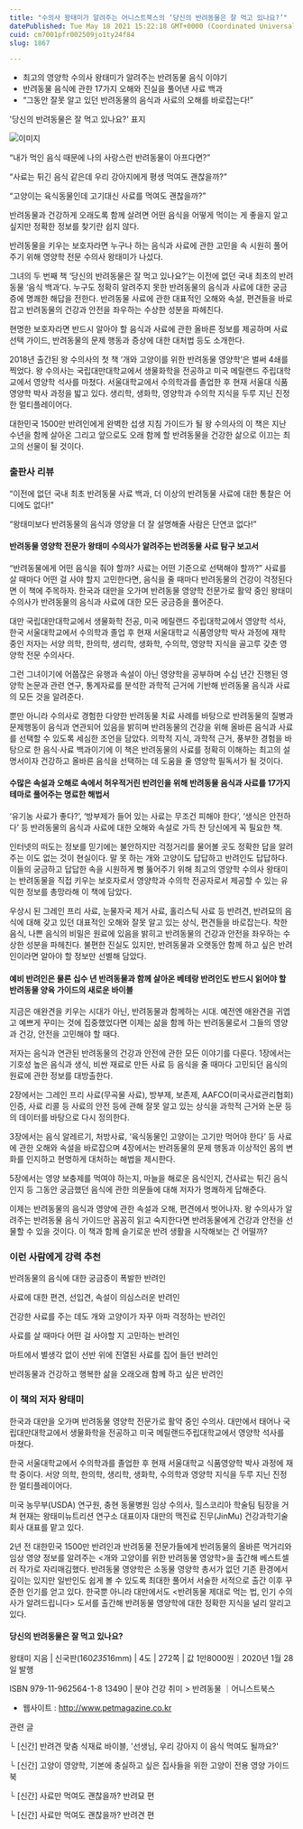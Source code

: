 ```yaml
---
title: "수의사 왕태미가 알려주는 어니스트북스의 ‘당신의 반려동물은 잘 먹고 있나요?’"
datePublished: Tue May 18 2021 15:22:18 GMT+0000 (Coordinated Universal Time)
cuid: cm7001pfr002509jo1ty24f84
slug: 1867

---
```



- 최고의 영양학 수의사 왕태미가 알려주는 반려동물 음식 이야기
- 반려동물 음식에 관한 17가지 오해와 진실을 풀어낸 사료 백과
- “그동안 잘못 알고 있던 반려동물의 음식과 사료의 오해를 바로잡는다!”

'당신의 반려동물은 잘 먹고 있나요?' 표지

![이미지](https://cdn.hashnode.com/res/hashnode/image/upload/v1739249164418/95324f68-9e3d-4e35-bbff-ed907e5f4781.jpeg)

“내가 먹인 음식 때문에 나의 사랑스런 반려동물이 아프다면?”

“사료는 튀긴 음식 같은데 우리 강아지에게 평생 먹여도 괜찮을까?”

“고양이는 육식동물인데 고기대신 사료를 먹여도 괜찮을까?”

반려동물과 건강하게 오래도록 함께 살려면 어떤 음식을 어떻게 먹이는 게 좋을지 알고 싶지만 정확한 정보를 찾기란 쉽지 않다.

반려동물을 키우는 보호자라면 누구나 하는 음식과 사료에 관한 고민을 속 시원히 풀어주기 위해 영양학 전문 수의사 왕태미가 나섰다.

그녀의 두 번째 책 ‘당신의 반려동물은 잘 먹고 있나요?’는 이전에 없던 국내 최초의 반려동물 ‘음식 백과’다. 누구도 정확히 알려주지 못한 반려동물의 음식과 사료에 대한 궁금증에 명쾌한 해답을 전한다. 반려동물 사료에 관한 대표적인 오해와 속설, 편견들을 바로잡고 반려동물의 건강과 안전을 좌우하는 수상한 성분을 파헤친다.

현명한 보호자라면 반드시 알아야 할 음식과 사료에 관한 올바른 정보를 제공하며 사료 선택 가이드, 반려동물의 문제 행동과 증상에 대한 대처법 등도 소개한다.

2018년 출간된 왕 수의사의 첫 책 ‘개와 고양이를 위한 반려동물 영양학’은 벌써 4쇄를 찍었다. 왕 수의사는 국립대만대학교에서 생물화학을 전공하고 미국 메릴랜드 주립대학교에서 영양학 석사를 마쳤다. 서울대학교에서 수의학과를 졸업한 후 현재 서울대 식품영양학 박사 과정을 밟고 있다. 생리학, 생화학, 영양학과 수의학 지식을 두루 지닌 진정한 멀티플레이어다.

대한민국 1500만 반려인에게 완벽한 섭생 지침 가이드가 될 왕 수의사의 이 책은 지난 수년을 함께 살아온 그리고 앞으로도 오래 함께 할 반려동물을 건강한 삶으로 이끄는 최고의 선물이 될 것이다.

### 출판사 리뷰

“이전에 없던 국내 최초 반려동물 사료 백과, 더 이상의 반려동물 사료에 대한 통찰은 어디에도 없다!”

“왕태미보다 반려동물의 음식과 영양을 더 잘 설명해줄 사람은 단연코 없다!”

#### 반려동물 영양학 전문가 왕태미 수의사가 알려주는 반려동물 사료 탐구 보고서

“반려동물에게 어떤 음식을 줘야 할까? 사료는 어떤 기준으로 선택해야 할까?” 사료를 살 때마다 어떤 걸 사야 할지 고민한다면, 음식을 줄 때마다 반려동물의 건강이 걱정된다면 이 책에 주목하자. 한국과 대만을 오가며 반려동물 영양학 전문가로 활약 중인 왕태미 수의사가 반려동물의 음식과 사료에 대한 모든 궁금증을 풀어준다.

대만 국립대만대학교에서 생물화학 전공, 미국 메릴랜드 주립대학교에서 영양학 석사, 한국 서울대학교에서 수의학과 졸업 후 현재 서울대학교 식품영양학 박사 과정에 재학 중인 저자는 서양 의학, 한의학, 생리학, 생화학, 수의학, 영양학 지식을 골고루 갖춘 영양학 전문 수의사다.

그런 그녀이기에 어쭙잖은 유행과 속설이 아닌 영양학을 공부하며 수십 년간 진행된 영양학 논문과 관련 연구, 통계자료를 분석한 과학적 근거에 기반해 반려동물 음식과 사료의 모든 것을 알려준다.

뿐만 아니라 수의사로 경험한 다양한 반려동물 치료 사례를 바탕으로 반려동물의 질병과 문제행동이 음식과 연관되어 있음을 밝히며 반려동물의 건강을 위해 올바른 음식과 사료를 선택할 수 있도록 세심한 조언을 담았다. 의학적 지식, 과학적 근거, 풍부한 경험을 바탕으로 한 음식·사료 백과이기에 이 책은 반려동물의 사료를 정확히 이해하는 최고의 설명서이자 건강하고 올바른 음식을 선택하는 데 도움을 줄 영양학 필독서가 될 것이다.

#### 수많은 속설과 오해로 속에서 허우적거린 반려인을 위해 반려동물 음식과 사료를 17가지 테마로 풀어주는 명료한 해법서

‘유기농 사료가 좋다?’, ‘방부제가 들어 있는 사료는 무조건 피해야 한다’, ‘생식은 안전하다’ 등 반려동물의 음식과 사료에 대한 오해와 속설로 가득 찬 당신에게 꼭 필요한 책.

인터넷의 떠도는 정보를 믿기에는 불안하지만 걱정거리를 물어볼 곳도 정확한 답을 알려주는 이도 없는 것이 현실이다. 말 못 하는 개와 고양이도 답답하고 반려인도 답답하다. 이들의 궁금하고 답답한 속을 시원하게 뻥 뚫어주기 위해 최고의 영양학 수의사 왕태미는 반려동물을 직접 키우는 보호자로서 영양학과 수의학 전공자로서 제공할 수 있는 유익한 정보를 총망라해 이 책에 담았다.

우상시 된 그레인 프리 사료, 눈물자국 제거 사료, 홀리스틱 사료 등 반려견, 반려묘의 음식에 대해 갖고 있던 대표적인 오해와 잘못 알고 있는 상식, 편견들을 바로잡는다. 착한 음식, 나쁜 음식의 비밀은 원료에 있음을 밝히고 반려동물의 건강과 안전을 좌우하는 수상한 성분을 파헤친다. 불편한 진실도 있지만, 반려동물과 오랫동안 함께 하고 싶은 반려인이라면 알아야 할 정보만 선별해 담았다.

#### 예비 반려인은 물론 십수 년 반려동물과 함께 살아온 베테랑 반려인도 반드시 읽어야 할 반려동물 양육 가이드의 새로운 바이블

지금은 애완견을 키우는 시대가 아닌, 반려동물과 함께하는 시대. 예전엔 애완견을 귀엽고 예쁘게 꾸미는 것에 집중했었다면 이제는 삶을 함께 하는 반려동물로서 그들의 영양과 건강, 안전을 고민해야 할 때다.

저자는 음식과 연관된 반려동물의 건강과 안전에 관한 모든 이야기를 다룬다. 1장에서는 기호성 높은 음식과 생식, 비싼 재료로 만든 사료 등 음식을 줄 때마다 고민되던 음식의 원료에 관한 정보를 대방출한다.

2장에서는 그레인 프리 사료(무곡물 사료), 방부제, 보존제, AAFCO(미국사료관리협회) 인증, 사료 리콜 등 사료의 안전 등에 관해 잘못 알고 있는 상식을 과학적 근거와 논문 등의 데이터를 바탕으로 다시 정의한다.

3장에서는 음식 알레르기, 처방사료, ‘육식동물인 고양이는 고기만 먹어야 한다’ 등 사료에 관한 오해와 속설을 바로잡으며 4장에서는 반려동물의 문제 행동과 이상적인 몸의 변화를 인지하고 현명하게 대처하는 해법을 제시한다.

5장에서는 영양 보충제를 먹여야 하는지, 마늘을 해로운 음식인지, 건사료는 튀긴 음식인지 등 그동안 궁금했던 음식에 관한 의문들에 대해 저자가 명쾌하게 답해준다.

이제는 반려동물의 음식과 영양에 관한 속설과 오해, 편견에서 벗어나자. 왕 수의사가 알려주는 반려동물 음식 가이드만 꼼꼼히 읽고 숙지한다면 반려동물에게 건강과 안전을 선물할 수 있을 것이다. 이 책과 함께 슬기로운 반려 생활을 시작해보는 건 어떨까?

### 이런 사람에게 강력 추천

반려동물의 음식에 대한 궁금증이 폭발한 반려인

사료에 대한 편견, 선입견, 속설이 의심스러운 반려인

건강한 사료를 주는 데도 개와 고양이가 자꾸 아파 걱정하는 반려인

사료를 살 때마다 어떤 걸 사야할 지 고민하는 반려인

마트에서 별생각 없이 선반 위에 진열된 사료를 집어 들던 반려인

반려동물과 건강하고 행복한 삶을 오래오래 함께 하고 싶은 반려인

### 이 책의 저자 왕태미

한국과 대만을 오가며 반려동물 영양학 전문가로 활약 중인 수의사. 대만에서 태어나 국립대만대학교에서 생물화학을 전공하고 미국 메릴랜드주립대학교에서 영양학 석사를 마쳤다.

한국 서울대학교에서 수의학과를 졸업한 후 현재 서울대학교 식품영양학 박사 과정에 재학 중이다. 서양 의학, 한의학, 생리학, 생화학, 수의학과 영양학 지식을 두루 지닌 진정한 멀티플레이어다.

미국 농무부(USDA) 연구원, 충현 동물병원 임상 수의사, 힐스코리아 학술팀 팀장을 거쳐 현재는 왕태미뉴트리션 연구소 대표이자 대만의 맥진료 진무(JinMu) 건강과학기술회사 대표를 맡고 있다.

2년 전 대한민국 1500만 반려인과 반려동물 전문가들에게 반려동물의 올바른 먹거리와 임상 영양 정보를 알려주는 <개와 고양이를 위한 반려동물 영양학>을 출간해 베스트셀러 작가로 자리매김했다. 반려동물 영양학은 소동물 영양학 총서가 없던 기존 환경에서 깊이는 있지만 일반인도 쉽게 볼 수 있도록 최대한 풀어서 서술한 서적으로 출간 이후 꾸준한 인기를 얻고 있다. 한국뿐 아니라 대만에서도 <반려동물 제대로 먹는 법, 인기 수의사가 알려드립니다> 도서를 출간해 반려동물 영양학에 대한 정확한 지식을 널리 알리고 있다.

#### 당신의 반려동물은 잘 먹고 있나요?

왕태미 지음 | 신국판(160*235*16mm) | 4도 | 272쪽 | 값 1만8000원｜2020년 1월 28일 발행

ISBN 979-11-962564-1-8 13490 | 분야 건강 취미 > 반려동물 ｜어니스트북스

- 웹사이트 : http://www.petmagazine.co.kr

관련 글

└ [신간] 반려견 맞춤 식재료 바이블, '선생님, 우리 강아지 이 음식 먹여도 될까요?'

└ [신간] 고양이 영양학, 기본에 충실하고 싶은 집사들을 위한 고양이 전용 영양 가이드북

└ [신간] 사료만 먹여도 괜찮을까? 반려묘 편

└ [신간] 사료만 먹여도 괜찮을까? 반려견 편